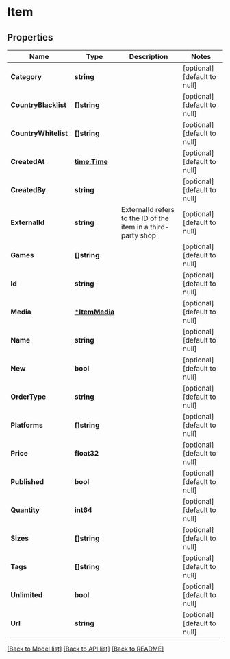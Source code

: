 # Item

## Properties
Name | Type | Description | Notes
------------ | ------------- | ------------- | -------------
**Category** | **string** |  | [optional] [default to null]
**CountryBlacklist** | **[]string** |  | [optional] [default to null]
**CountryWhitelist** | **[]string** |  | [optional] [default to null]
**CreatedAt** | [**time.Time**](time.Time.md) |  | [optional] [default to null]
**CreatedBy** | **string** |  | [optional] [default to null]
**ExternalId** | **string** | ExternalId refers to the ID of the item in a third-party shop | [optional] [default to null]
**Games** | **[]string** |  | [optional] [default to null]
**Id** | **string** |  | [optional] [default to null]
**Media** | [***ItemMedia**](ItemMedia.md) |  | [optional] [default to null]
**Name** | **string** |  | [optional] [default to null]
**New** | **bool** |  | [optional] [default to null]
**OrderType** | **string** |  | [optional] [default to null]
**Platforms** | **[]string** |  | [optional] [default to null]
**Price** | **float32** |  | [optional] [default to null]
**Published** | **bool** |  | [optional] [default to null]
**Quantity** | **int64** |  | [optional] [default to null]
**Sizes** | **[]string** |  | [optional] [default to null]
**Tags** | **[]string** |  | [optional] [default to null]
**Unlimited** | **bool** |  | [optional] [default to null]
**Url** | **string** |  | [optional] [default to null]

[[Back to Model list]](../README.md#documentation-for-models) [[Back to API list]](../README.md#documentation-for-api-endpoints) [[Back to README]](../README.md)

